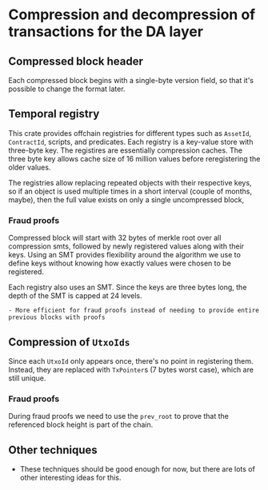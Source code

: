 # Compression and decompression of transactions for the DA layer

## Compressed block header

Each compressed block begins with a single-byte version field, so that it's possible to change the format later.

## Temporal registry

This crate provides offchain registries for different types such as `AssetId`, `ContractId`, scripts, and predicates. Each registry is a key-value store with three-byte key. The registires are essentially compression caches. The three byte key allows cache size of 16 million values before reregistering the older values.

The registries allow replacing repeated objects with their respective keys, so if an object
is used multiple times in a short interval (couple of months, maybe), then the full value
exists on only a single uncompressed block,

### Fraud proofs

Compressed block will start with 32 bytes of merkle root over all compression smts, followed by newly registered values along with their keys. Using an SMT provides flexibility around the algorithm we use to define keys without knowing how exactly values were chosen to be registered.
    
Each registry also uses an SMT. Since the keys are three bytes long, the depth of the SMT is capped at 24 levels. 

    
    - More efficient for fraud proofs instead of needing to provide entire previous blocks with proofs

## Compression of `UtxoIds`

Since each `UtxoId` only appears once, there's no point in registering them. Instead, they are replaced with `TxPointer`s (7 bytes worst case), which are still unique.

### Fraud proofs

During fraud proofs we need to use the `prev_root` to prove that the referenced block height is part of the chain.

## Other techniques

- These techniques should be good enough for now, but there are lots of other interesting ideas for this.
